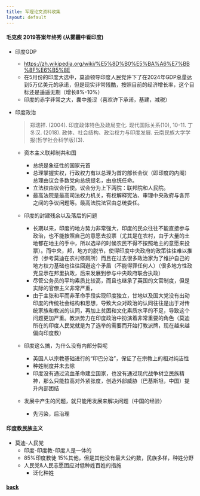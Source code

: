 ```yaml
---
title: 军理论文资料收集
layout: default
---
```

#### 毛克疾 2019答案年终秀 (从雾霾中看印度)
- 印度GDP 
  - https://zh.wikipedia.org/wiki/%E5%8D%B0%E5%BA%A6%E7%BB%8F%E6%B5%8E
  - 在5月份的印度大选中，莫迪领导印度人民党许下了在2024年GDP总量达到5万亿美元的承诺，但是现实非常残酷，按照目前的经济增长率，这个目标还是遥遥无期（增长8%-10%）
  - 印度的赤字非常之大，囊中羞涩（喜欢许下承诺，基建，减税）


- 印度政治
    >郑瑞祥. (2004). 印度政体特色及政局变化. 现代国际关系(10), 10-11.
    丁冬汉. (2018). 政体、社会结构、政治权力与印度发展. 云南民族大学学报(哲学社会科学版)(3).
    - 资本主义联邦制共和国
      - 总统是象征性的国家元首
      - 总理掌握实权，行政权力有以总理为首的部长会议（即印度的内阁）总理由议会多数党向总统提名，由总统任命。
      - 立法权由议会行使。议会分为上下两院：联邦院和人民院。
      - 最高法院是最高司法权力机关，有权解释宪法、审理中央政府与各邦之间的争议问题等。最高法院法官由总统委任。

    - 印度的封建残余以及落后的问题
      - 长期以来，印度的地方势力非常强大，印度的民众往往不能直接参与政治，也不能按照自己的意愿去投票（尤其是在农村，由于大量的土地都在地主的手中，所以选举的时候农民不得不按照地主的意愿来投票）。而中央，邦，地方的脱节，使得印度中央政府的政策往往难以推行（参考莫迪在农村修厕所）而且在过去很多政治家为了维护自己的地方权力基础也往往回避这个矛盾（不能得罪任何人）（很多地方性政党显示在邦里执政，后来发展到参与中央政府联合执政）
      - 尽管公务员的平均素质比较高，而且也继承了英国的文官制度，但是实际的官僚主义非常严重，
      - 由于主张和平而非革命手段实现印度独立，甘地以及国大党没有出动印度的传统社会结构和思想，导致大众对政治的认同往往是出于对传统家族和教派的认同，再加上贫困和文化素质水平的不足，导致这个问题更加严重。教派势力在印度政治中扮演着非常重要的角色（莫迪所在的印度人民党就是为了选举的需要而开始打教派牌，现在越来越偏向印度教）

  - 印度这么搞，为什么没有内部分裂呢
    - 英国人以宗教基础进行的“印巴分治”，保证了在宗教上的相对纯洁性
    - 种姓制度并未去除
    - 印度没有通过流血革命建立国家，也没有通过现代战争树立民族精神，那么只能拉高对外紧张度，创造外部威胁（巴基斯坦，中国）提升内部团结

  - 发展中产生的问题，就只能用发展来解决问题（中国的经验）
    - 先污染，后治理

#### 印度教民族主义
- 莫迪-人民党
  - 印度-印度教-印度人是一体的
  - 85%印度教徒 15%其他，但是其他没有最大公约数，民族多样，种姓分野
  - 人民党&人民志愿团应对低种姓百姓的措施
    - 泛化种姓

#### [back](././././index.md)